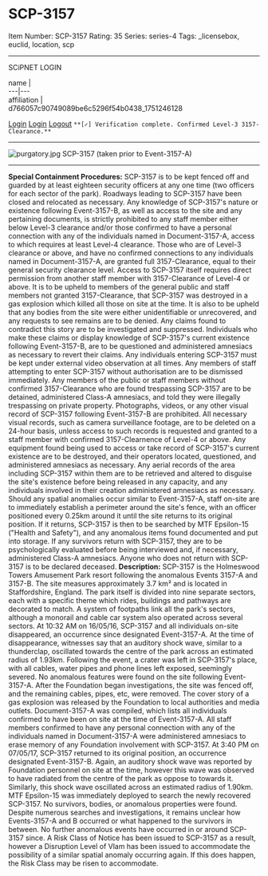 # SCP-3157
Item Number: SCP-3157
Rating: 35
Series: series-4
Tags: _licensebox, euclid, location, scp

---

  
  
SCiPNET LOGIN  
  

name  |   
---|---  
affiliation  |   
d766057c90749089be6c5296f54b0438_1751246128 
  
[Login](btn-false)
[Login](javascript:;)
[Logout](javascript:;)
`**[✓] Verification complete. Confirmed Level-3 3157-Clearance.**`
* * *
![purgatory.jpg](https://scp-wiki.wdfiles.com/local--files/scp-3157/purgatory.jpg)
SCP-3157 (taken prior to Event-3157-A)
* * *
**Special Containment Procedures:** SCP-3157 is to be kept fenced off and guarded by at least eighteen security officers at any one time (two officers for each sector of the park). Roadways leading to SCP-3157 have been closed and relocated as necessary.
Any knowledge of SCP-3157's nature or existence following Event-3157-B, as well as access to the site and any pertaining documents, is strictly prohibited to any staff member either below Level-3 clearance and/or those confirmed to have a personal connection with any of the individuals named in Document-3157-A, access to which requires at least Level-4 clearance. Those who are of Level-3 clearance or above, and have no confirmed connections to any individuals named in Document-3157-A, are granted full 3157-Clearance, equal to their general security clearance level. Access to SCP-3157 itself requires direct permission from another staff member with 3157-Clearance of Level-4 or above.
It is to be upheld to members of the general public and staff members not granted 3157-Clearance, that SCP-3157 was destroyed in a gas explosion which killed all those on site at the time. It is also to be upheld that any bodies from the site were either unidentifiable or unrecovered, and any requests to see remains are to be denied. Any claims found to contradict this story are to be investigated and suppressed. Individuals who make these claims or display knowledge of SCP-3157's current existence following Event-3157-B, are to be questioned and administered amnesiacs as necessary to revert their claims.
Any individuals entering SCP-3157 must be kept under external video observation at all times. Any members of staff attempting to enter SCP-3157 without authorisation are to be dismissed immediately. Any members of the public or staff members without confirmed 3157-Clearance who are found trespassing SCP-3157 are to be detained, administered Class-A amnesiacs, and told they were illegally trespassing on private property.
Photographs, videos, or any other visual record of SCP-3157 following Event-3157-B are prohibited. All necessary visual records, such as camera surveillance footage, are to be deleted on a 24-hour basis, unless access to such records is requested and granted to a staff member with confirmed 3157-Clearnence of Level-4 or above. Any equipment found being used to access or take record of SCP-3157's current existence are to be destroyed, and their operators located, questioned, and administered amnesiacs as necessary. Any aerial records of the area including SCP-3157 within them are to be retrieved and altered to disguise the site's existence before being released in any capacity, and any individuals involved in their creation administered amnesiacs as necessary.
Should any spatial anomalies occur similar to Event-3157-A, staff on-site are to immediately establish a perimeter around the site's fence, with an officer positioned every 0.25km around it until the site returns to its original position. If it returns, SCP-3157 is then to be searched by MTF Epsilon-15 ("Health and Safety"), and any anomalous items found documented and put into storage. If any survivors return with SCP-3157, they are to be psychologically evaluated before being interviewed and, if necessary, administered Class-A amnesiacs. Anyone who does not return with SCP-3157 is to be declared deceased.
**Description:** SCP-3157 is the Holmeswood Towers Amusement Park resort following the anomalous Events 3157-A and 3157-B. The site measures approximately 3.7 km² and is located in Staffordshire, England. The park itself is divided into nine separate sectors, each with a specific theme which rides, buildings and pathways are decorated to match. A system of footpaths link all the park's sectors, although a monorail and cable car system also operated across several sectors.
At 10:32 AM on 16/05/16, SCP-3157 and all individuals on-site disappeared, an occurrence since designated Event-3157-A. At the time of disappearance, witnesses say that an auditory shock wave, similar to a thunderclap, oscillated towards the centre of the park across an estimated radius of 1.93km. Following the event, a crater was left in SCP-3157's place, with all cables, water pipes and phone lines left exposed, seemingly severed. No anomalous features were found on the site following Event-3157-A. After the Foundation began investigations, the site was fenced off, and the remaining cables, pipes, etc, were removed. The cover story of a gas explosion was released by the Foundation to local authorities and media outlets. Document-3157-A was compiled, which lists all individuals confirmed to have been on site at the time of Event-3157-A. All staff members confirmed to have any personal connection with any of the individuals named in Document-3157-A were administered amnesiacs to erase memory of any Foundation involvement with SCP-3157.
At 3:40 PM on 07/05/17, SCP-3157 returned to its original position, an occurrence designated Event-3157-B. Again, an auditory shock wave was reported by Foundation personnel on site at the time, however this wave was observed to have radiated from the centre of the park as oppose to towards it. Similarly, this shock wave oscillated across an estimated radius of 1.90km.
MTF Epsilon-15 was immediately deployed to search the newly recovered SCP-3157. No survivors, bodies, or anomalous properties were found. Despite numerous searches and investigations, it remains unclear how Events-3157-A and B occurred or what happened to the survivors in between.
No further anomalous events have occurred in or around SCP-3157 since. A Risk Class of Notice has been issued to SCP-3157 as a result, however a Disruption Level of Vlam has been issued to accommodate the possibility of a similar spatial anomaly occurring again. If this does happen, the Risk Class may be risen to accommodate.